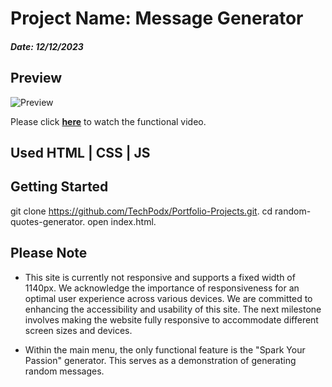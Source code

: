 
# Project Name: **Message Generator**
##### Date: 12/12/2023

## Preview

![Preview](https://github.com/TechPodx/Portfolio-Projects/blob/801c37c633dbed185f00d8caebac16f03a4fcb65/Project%20No%201%20-%20Message%20Generator/Resources/Preview/Preview.gif)

Please click **[here](https://youtu.be/tP_MBZfZwok)** to watch the functional video. 

## Used HTML | CSS | JS

##  Getting Started

git clone https://github.com/TechPodx/Portfolio-Projects.git.
cd random-quotes-generator.
open index.html.

##  Please Note

- This site is currently not responsive and supports a fixed width of 1140px. We acknowledge the    importance of responsiveness for an optimal user experience across various devices.
We are committed to enhancing the accessibility and usability of this site. The next milestone involves making the website fully responsive to accommodate different screen sizes and devices.

- Within the main menu, the only functional feature is the "Spark Your Passion" generator. This serves as a demonstration of generating random messages.